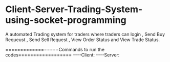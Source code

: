# Client-Server-Trading-System-using-socket-programming
A automated Trading system for traders where traders can login , Send Buy Requeust , Send Sell
Request , View Order Status and View Trade Status.

==================Commands to run the codes==================
----Client:  <executable code><Server IP Address><Server Port number> 
----Server: <executable code><Server Port number>



